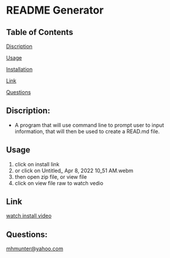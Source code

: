 # **README Generator**

## Table of Contents
[Discription](#Discription)

[Usage](#usage)

[Installation](#installation)

[Link](#Link)

[Questions](#Questions)



## Discription: 
- A program that will use command line to prompt user to input information, that will then be used to create a READ.md file. 

## **Usage** 
<ol>
 <li> click on install link</li>
<li> or click on Untitled_ Apr 8, 2022 10_51 AM.webm</li>
<li>then open zip file, or view file</li>
<li> click on view file raw to watch vedio</li>

 </ol>
 
 ## **Link**
[watch install video](https://drive.google.com/file/d/1WH2JlZjlkUek8CbDkzELl6RvhbmnDpfg/view)

## **Questions:**
mhmunter@yahoo.com

